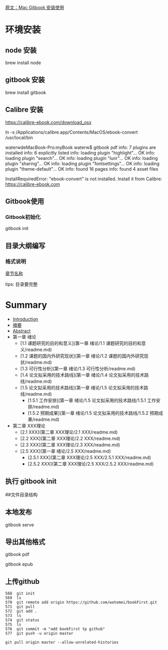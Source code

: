 

[原文：Mac Gitbook 安装使用](https://blog.csdn.net/wxb880114/article/details/82078837)

# 环境安装
## node 安装

brew install node
## gitbook 安装

brew install  gitbook
## Calibre 安装

https://calibre-ebook.com/download_osx

ln -s /Applications/calibre.app/Contents/MacOS/ebook-convert /usr/local/bin
 

waterwdeMacBook-Pro:myBook waterw$ gitbook pdf
info: 7 plugins are installed 
info: 6 explicitly listed 
info: loading plugin "highlight"... OK 
info: loading plugin "search"... OK 
info: loading plugin "lunr"... OK 
info: loading plugin "sharing"... OK 
info: loading plugin "fontsettings"... OK 
info: loading plugin "theme-default"... OK 
info: found 16 pages 
info: found 4 asset files 
 
InstallRequiredError: "ebook-convert" is not installed.
Install it from Calibre: https://calibre-ebook.com
## Gitbook使用
### Gitbook初始化
gitbook init


## 目录大纲编写
### 格式说明

[章节名称](层级目录1/层级目录2/层级目录3/...)

tips: 目录要完整

# Summary
 
* [Introduction](README.md)
* [摘要](摘要/readme.md)
* [Abstract](Abstract/readme.md)
* 第一章 绪论
    * [1.1 课题研究的目的和意义](第一章 绪论/1.1 课题研究的目的和意义/readme.md)
    * [1.2 课题的国内外研究现状](第一章 绪论/1.2 课题的国内外研究现状/readme.md)
    * [1.3 可行性分析](第一章 绪论/1.3 可行性分析/readme.md)
    * [1.4 论文拟采用的技术路线](第一章 绪论/1.4 论文拟采用的技术路线/readme.md)
    * [1.5 论文拟采用的技术路线](第一章 绪论/1.5 论文拟采用的技术路线/readme.md)
        * [1.5.1 工作安排](第一章 绪论/1.5 论文拟采用的技术路线/1.5.1 工作安排/readme.md)
        * [1.5.2 预期成果](第一章 绪论/1.5 论文拟采用的技术路线/1.5.2 预期成果/readme.md)
* 第二章 XXX理论
    * [2.1 XXX](第二章 XXX理论/2.1 XXX/readme.md)
    * [2.2 XXX](第二章 XXX理论/2.2 XXX/readme.md)
    * [2.3 XXX](第二章 XXX理论/2.3 XXX/readme.md)
    * [2.5 XXX](第一章 绪论/2.5 XXX/readme.md)
        * [2.5.1 XXX](第二章 XXX理论/2.5 XXX/2.5.1 XXX/readme.md)
        * [2.5.2 XXX](第二章 XXX理论/2.5 XXX/2.5.2 XXX/readme.md)
 
## 执行 gitbook init



##文件目录结构



## 本地发布

gitbook serve




## 导出其他格式
gitbook pdf



 
gitbook epub
 

## 上传github
  ```
  568  git init
  569  ls
  570  git remote add origin https://github.com/watemei/bookFirst.git
  571  git pull
  572  git add .
  573  ls
  574  git status
  575  ls
  576  git commit -m "add bookFirst tp github"
  577  git push -u origin master
  
  git pull origin master --allow-unrelated-histories
  
 
```
